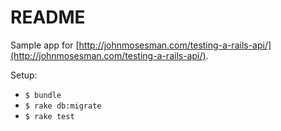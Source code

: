 # README

Sample app for [http://johnmosesman.com/testing-a-rails-api/](http://johnmosesman.com/testing-a-rails-api/).

Setup:

* `$ bundle`
* `$ rake db:migrate`
* `$ rake test`
